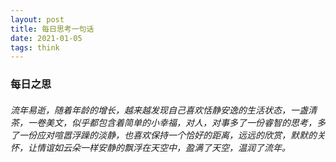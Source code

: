```yaml
---
layout: post
title: 每日思考一句话
date: 2021-01-05
tags: think 
---
```


### 每日之思

######         流年易逝，随着年龄的增长，越来越发现自己喜欢恬静安逸的生活状态，一盏清茶，一卷美文，似乎都包含着简单的小幸福，对人，对事多了一份睿智的思考，多了一份应对喧嚣浮躁的淡静，也喜欢保持一个恰好的距离，远远的欣赏，默默的关怀，让情谊如云朵一样安静的飘浮在天空中，盈满了天空，温润了流年。